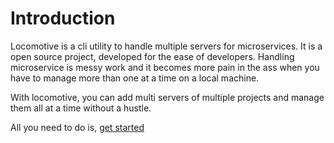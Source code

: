# Introduction

Locomotive is a cli utility to handle multiple servers for microservices. It is a open source project, developed for the ease of developers. Handling microservice is messy work and it becomes more pain in the ass when you have to manage more than one at a time on a local machine.

With locomotive, you can add multi servers of multiple projects and manage them all at a time without a hustle.

All you need to do is, [get started](https://msamgan.github.io/locomotive/getting_started/)
